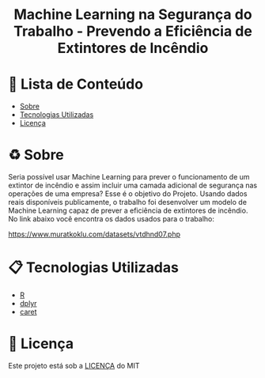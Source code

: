 

<h1 align="center">
  Machine Learning na Segurança do Trabalho - Prevendo a Eficiência de Extintores de Incêndio
</h1>


# :pushpin: Lista de Conteúdo 
* [Sobre](#recycle-sobre)
* [Tecnologias Utilizadas](#clipboard-tecnologias-utilizadas)
* [Licença](#scroll-licença)

# :recycle: Sobre
Seria possível usar Machine Learning para prever o funcionamento de um extintor de 
incêndio e assim incluir uma camada adicional de segurança nas operações de uma empresa? Esse é o objetivo do Projeto.
Usando dados reais disponíveis publicamente, o trabalho foi desenvolver um modelo 
de Machine Learning capaz de prever a eficiência de extintores de incêndio.
No link abaixo você encontra os dados usados para o trabalho:

https://www.muratkoklu.com/datasets/vtdhnd07.php

# :clipboard: Tecnologias Utilizadas
* [R](https://www.r-project.org/)
* [dplyr](https://dplyr.tidyverse.org/)
* [caret](http://topepo.github.io/caret/index.html)

# :scroll: Licença
Este projeto está sob a [LICENÇA](https://opensource.org/licenses/MIT) do MIT
